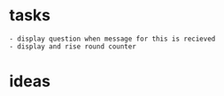 # tasks
    - display question when message for this is recieved
    - display and rise round counter    
# ideas
